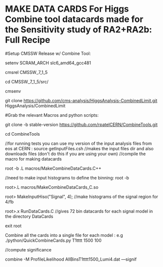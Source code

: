 # MAKE DATA CARDS For Higgs Combine tool datacards made for the Sensitivity study of RA2+RA2b: Full Recipe

#Setup CMSSW Release w/ Combine Tool: 

setenv SCRAM_ARCH slc6_amd64_gcc481

cmsrel CMSSW_7_1_5

cd CMSSW_7_1_5/src/

cmsenv

git clone https://github.com/cms-analysis/HiggsAnalysis-CombinedLimit.git HiggsAnalysis/CombinedLimit

#Grab the relevant Macros and python scripts: 

git clone -b stable-version https://github.com/rpatelCERN/CombineTools.git

cd CombineTools

//for running tests you can use my version of the input analysis files from eos at CERN : 
source getInputFiles.csh //makes the input files dir and also downloads files (don't do this if you are using your own)
//compile the macro for making datacards

root -b .L  macros/MakeCombineDataCards.C++

//need to make input histograms to define the binning:
root -b 

root>.L macros/MakeCombineDataCards_C.so

root> MakeInputHiso("Signal", 4); //make histograms of the signal region for 4/fb 

root>.x RunDataCards.C //gives 72 bin datacards for each signal model in the directory DataCards

exit root

Combine all the cards into a single file for each model :
e.g ./python/QuickCombineCards.py T1tttt 1500 100

//compute significance

combine -M ProfileLikelihood AllBinsT1tttt1500_Lumi4.dat —signif